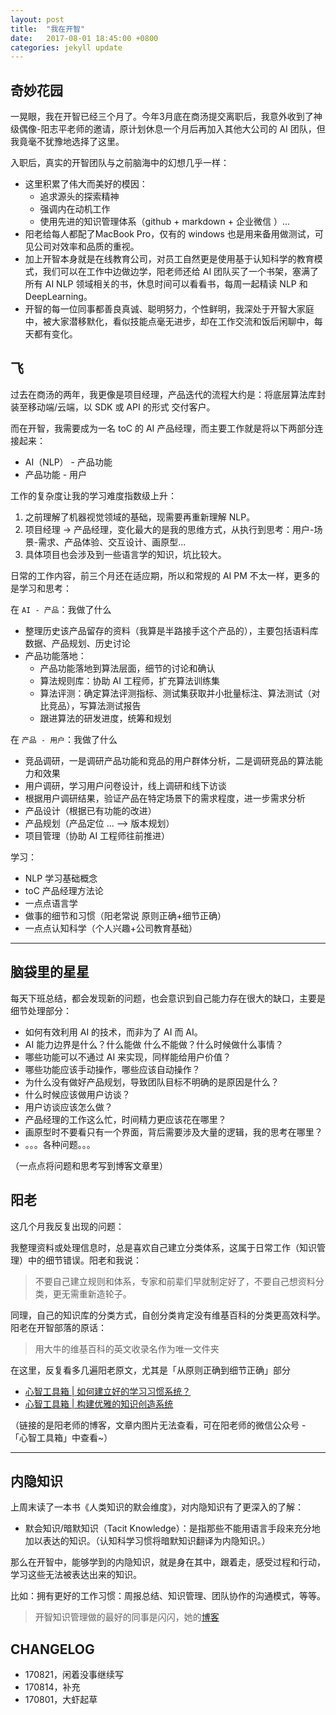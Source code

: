 ```yaml
---
layout: post
title:  "我在开智"
date:   2017-08-01 18:45:00 +0800
categories: jekyll update
---
```


## 奇妙花园

一晃眼，我在开智已经三个月了。今年3月底在商汤提交离职后，我意外收到了神级偶像-阳志平老师的邀请，原计划休息一个月后再加入其他大公司的 AI 团队，但我竟毫不犹豫地选择了这里。

入职后，真实的开智团队与之前脑海中的幻想几乎一样：

- 这里积累了伟大而美好的模因：
	- 追求源头的探索精神
	- 强调内在动机工作
	- 使用先进的知识管理体系（github + markdown + 企业微信 ）...
- 阳老给每人都配了MacBook Pro，仅有的 windows 也是用来备用做测试，可见公司对效率和品质的重视。
- 加上开智本身就是在线教育公司，对员工自然更是使用基于认知科学的教育模式，我们可以在工作中边做边学，阳老师还给 AI 团队买了一个书架，塞满了所有 AI NLP 领域相关的书，休息时间可以看看书，每周一起精读 NLP 和 DeepLearning。
- 开智的每一位同事都善良真诚、聪明努力，个性鲜明，我深处于开智大家庭中，被大家潜移默化，看似技能点毫无进步，却在工作交流和饭后闲聊中，每天都有变化。

## 飞

过去在商汤的两年，我更像是项目经理，产品迭代的流程大约是：将底层算法库封装至移动端/云端，以 SDK 或 API 的形式 交付客户。

而在开智，我需要成为一名 toC 的 AI 产品经理，而主要工作就是将以下两部分连接起来：

- AI（NLP） - 产品功能
- 产品功能 - 用户

工作的复杂度让我的学习难度指数级上升：

1. 之前理解了机器视觉领域的基础，现需要再重新理解 NLP。
2. 项目经理 -> 产品经理，变化最大的是我的思维方式，从执行到思考：用户-场景-需求、产品体验、交互设计、画原型...
3. 具体项目也会涉及到一些语言学的知识，坑比较大。

日常的工作内容，前三个月还在适应期，所以和常规的 AI PM 不太一样，更多的是学习和思考：


在 `AI - 产品`：我做了什么

- 整理历史该产品留存的资料（我算是半路接手这个产品的），主要包括语料库数据、产品规划、历史讨论
- 产品功能落地：
	- 产品功能落地到算法层面，细节的讨论和确认
	- 算法规则库：协助 AI 工程师，扩充算法训练集
	- 算法评测：确定算法评测指标、测试集获取并小批量标注、算法测试（对比竞品），写算法测试报告
	- 跟进算法的研发进度，统筹和规划

在 `产品 - 用户`：我做了什么

- 竞品调研，一是调研产品功能和竞品的用户群体分析，二是调研竞品的算法能力和效果
- 用户调研，学习用户问卷设计，线上调研和线下访谈
- 根据用户调研结果，验证产品在特定场景下的需求程度，进一步需求分析
- 产品设计（根据已有功能的改进）
- 产品规划（产品定位 ... --> 版本规划）
- 项目管理（协助 AI 工程师往前推进）

学习：

- NLP 学习基础概念
- toC 产品经理方法论
- 一点点语言学
- 做事的细节和习惯（阳老常说 原则正确+细节正确）
- 一点点认知科学（个人兴趣+公司教育基础）


---

## 脑袋里的星星

每天下班总结，都会发现新的问题，也会意识到自己能力存在很大的缺口，主要是细节处理部分：

- 如何有效利用 AI 的技术，而非为了 AI 而 AI。
-  AI 能力边界是什么？什么能做 什么不能做？什么时候做什么事情？
- 哪些功能可以不通过 AI 来实现，同样能给用户价值？
- 哪些功能应该手动操作，哪些应该自动操作？
- 为什么没有做好产品规划，导致团队目标不明确的是原因是什么？
- 什么时候应该做用户访谈？
- 用户访谈应该怎么做？
- 产品经理的工作这么忙，时间精力更应该花在哪里？
- 画原型时不要看只有一个界面，背后需要涉及大量的逻辑，我的思考在哪里？
- 。。。各种问题。。。

（一点点将问题和思考写到博客文章里）


## 阳老

这几个月我反复出现的问题：

我整理资料或处理信息时，总是喜欢自己建立分类体系，这属于日常工作（知识管理）中的细节错误。阳老和我说：

> 不要自己建立规则和体系，专家和前辈们早就制定好了，不要自己想资料分类，更无需重新造轮子。

同理，自己的知识库的分类方式，自创分类肯定没有维基百科的分类更高效科学。阳老在开智部落的原话：

> 用大牛的维基百科的英文收录名作为唯一文件夹

在这里，反复看多几遍阳老原文，尤其是「从原则正确到细节正确」部分

- [心智工具箱 | 如何建立好的学习习惯系统？](http://www.yangzhiping.com/psy/EstablishLearningSystem.html)
- [心智工具箱 | 构建优雅的知识创造系统](http://www.yangzhiping.com/psy/yang-KnowledgeSystem.html)

（链接的是阳老师的博客，文章内图片无法查看，可在阳老师的微信公众号 - 「心智工具箱」中查看~）

---

## 内隐知识

上周末读了一本书《人类知识的默会维度》，对内隐知识有了更深入的了解：

- 默会知识/暗默知识（Tacit Knowledge）：是指那些不能用语言手段来充分地加以表达的知识。（认知科学习惯将暗默知识翻译为内隐知识。）

那么在开智中，能够学到的内隐知识，就是身在其中，跟着走，感受过程和行动，学习这些无法被表达出来的知识。

比如：拥有更好的工作习惯：周报总结、知识管理、团队协作的沟通模式，等等。

> 开智知识管理做的最好的同事是闪闪，她的[博客](http://ishanshan.top/)



## CHANGELOG


- 170821，闲着没事继续写
- 170814，补充
- 170801，大虾起草
